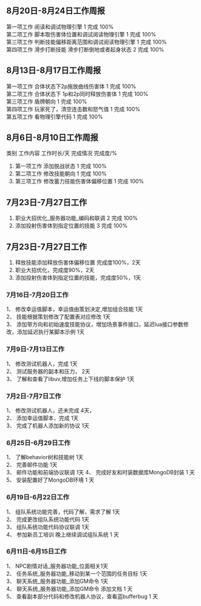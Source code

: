 ## 8月20日-8月24日工作周报  
第一项工作	阅读和调试物理引擎	1	完成	100%  
第二项工作	脚本取伤害体位置和调试阅读物理引擎	1	完成	100%  
第三项工作	判断技能偏移距离范围和调试阅读物理引擎	1	完成	100%  
第四项工作	滑步打断技能 滑步打断倒地或者起身状态	2	完成	100%  


##  8月13日-8月17日工作周报  
第一项工作	合体状态下2p施放曲线伤害体	1	完成	100%	  
第二项工作	合体状态下 1p和2p同时释放伤害体	1	完成	100%	  
第三项工作	盾牌朝向	1	完成	100%	  
第四项工作	玩家死了，清空连击数和怒气值	1	完成	100%	  
第五项工作	看物理引擎代码	1	完成	100%	  


## 8月6日-8月10日工作周报  
 类别	工作内容	工作时长/天	完成情况	完成度/%  
1. 第一项工作	添加脱战状态	1	完成	100%  
2. 第二项工作	修改技能朝向 	1	完成	100%  
3. 第三项工作	修改蓄力技能伤害体偏移位置	1	完成	100%  

## 7月23日-7月27日工作    
1. 职业大招优化_服务器功能_编码和联调	2	完成	100%  
2. 添加投射伤害体到指定位置的技能 	3	完成	100%  


## 7月23日-7月27日工作  
1.	释放技能添加释放伤害体偏移位置 完成度100%，2天  
2.	职业大招优化，完成度90%，2天  
3.	添加投射伤害体到指定位置的技能，完成度50%，1天  


### 7月16日-7月20日工作  
1、	修改幸运值脚本，幸运值由策划决定,增加组合技能  1天  
2、	技能根据策划修改了配置表对应修改 1天  
3、	添加带方向和初始速度技能协议，增加场景事件接口，延迟lua接口参数修改，添加延迟执行某脚本示例 1天  


### 7月9日-7月13日工作  
1、	修改测试机器人，完成  1天  
2、	测试服务器的副本和压力， 2天  
3、	了解和查看了libuv,增加任务上下线的脚本保护 1天  

### 7月2日-7月7日工作  
1、	修改测试机器人，还未完成  4天，  
2、	添加幸运值脚本，完成  1天  
3、 完成了机器人添加新的协议 1天

### 6月25日-6月29日工作  
1、 了解behavior树和技能树  1天  
2、	完善邮件功能  1天  
3、	邮件功能和前端协议联调  1天
4、	完成好友和时装数据库MongoDB封装 1 天  
5、	安装配置好了MongoDB环境 1 天

### 6月19日-6月22日工作  
1、	组队系统功能完善，代码了解，需求了解  1天  
2、	完成更改组队系统功能代码  1天  
3、	组队系统功能代码协议联调  1天  
4、	参加新员工培训 晚上继续调试组队系统 1 天  

### 6月11日-6月15日工作  
1、	NPC剧情对话_服务器功能_位面相关1天  
2、	任务系统_服务器功能_移动到某一个范围的任务目标  1天  
3、	聊天系统_服务器功能_添加GM命令  1天  
4、	聊天系统_服务器功能_添加GM命令 添加文档 1 天  
5、	查看副本部分代码和修改机器人协议，查看蓝bufferbug 1 天  
